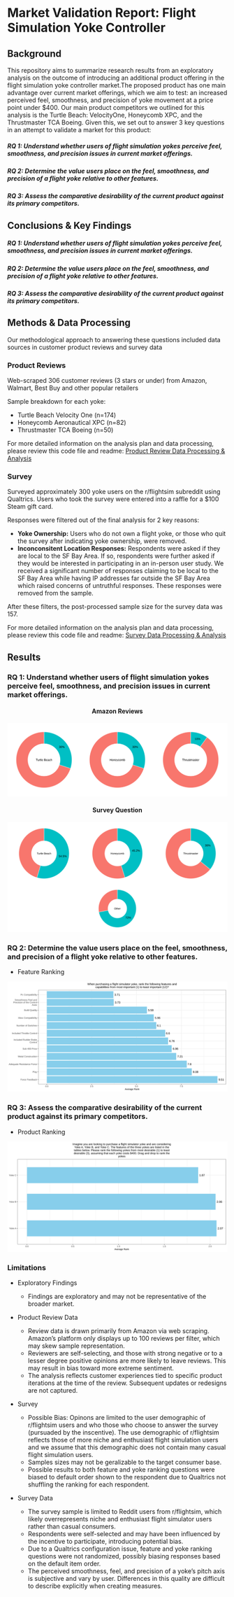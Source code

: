 # Market Validation Report: Flight Simulation Yoke Controller

## Background

This repository aims to summarize research results from an exploratory analysis on the outcome of introducing an additional product offering in the flight simulation yoke controller market.The proposed product has one main advantage over current market offerings, which we aim to test: an increased perceived feel, smoothness, and precision of yoke movement at a price point under $400. Our main product competitors we outlined for this analysis is the Turtle Beach: VelocityOne, Honeycomb XPC, and the Thrustmaster TCA Boeing. Given this, we set out to answer 3 key questions in an attempt to validate a market for this product:

##### *RQ 1: Understand whether users of flight simulation yokes perceive feel, smoothness, and precision issues in current market offerings.​*
##### *RQ 2: Determine the value users place on the feel, smoothness, and precision of a flight yoke relative to other features.​*
##### *RQ 3: Assess the comparative desirability of the current product against its primary competitors.​*

## Conclusions & Key Findings 

##### *RQ 1: Understand whether users of flight simulation yokes perceive feel, smoothness, and precision issues in current market offerings.​*
##### *RQ 2: Determine the value users place on the feel, smoothness, and precision of a flight yoke relative to other features.​*
##### *RQ 3: Assess the comparative desirability of the current product against its primary competitors.​*

## Methods & Data Processing
Our methodological approach to answering these questions included data sources in customer product reviews and survey data

### Product Reviews 
Web-scraped 306 customer reviews (3 stars or under) from Amazon, Walmart, Best Buy and other popular retailers​

Sample breakdown for each yoke:​
- Turtle Beach Velocity One (n=174) ​
- Honeycomb Aeronautical XPC (n=82)​
- Thrustmaster TCA Boeing (n=50)

For more detailed information on the analysis plan and data processing, please review this code file and readme:
[Product Review Data Processing & Analysis](https://github.com/sufiyan-syed0921/market-validation-fsy/tree/main/product_reviews)

### Survey
Surveyed approximately 300 yoke users on the r/flightsim subreddit using Qualtrics​. Users who took the survey were entered into a raffle for a $100 Steam gift card​. 

Responses were filtered out of the final analysis for 2 key reasons: 
- **Yoke Ownership:**
Users who do not own a flight yoke, or those who quit the survey after indicating yoke ownership, were removed.
- **Inconconsitent Location Responses:**
Respondents were asked if they are local to the SF Bay Area. If so, respondents were further asked if they would be interested in participating in an in-person user study. We received a significant number of responses claiming to be local to the SF Bay Area while having IP addresses far outside the SF Bay Area which raised concerns of untruthful responses. These responses were removed from the sample.​

After these filters, the post-processed sample size for the survey data was 157. 

For more detailed information on the analysis plan and data processing, please review this code file and readme:
[Survey Data Processing & Analysis](https://github.com/sufiyan-syed0921/market-validation-fsy/tree/main/survey)


## Results 

### RQ 1: Understand whether users of flight simulation yokes perceive feel, smoothness, and precision issues in current market offerings.​

<div align="center">
  <h4>Amazon Reviews</h4>
</div>

![Donut Chart AR](donut_chart_ar.svg)
  
<div align="center">
  <h4>Survey Question</h4>
</div>

![Donut Chart S](donut_chart_s.svg)

### RQ 2: Determine the value users place on the feel, smoothness, and precision of a flight yoke relative to other features.​

- Feature Ranking

![Bar Chart AFR](bar_chart_afr.svg)

### RQ 3: Assess the comparative desirability of the current product against its primary competitors.​

- Product Ranking

![Bar Chart CMR](bar_chart_cmr.svg)

### Limitations

- Exploratory Findings
  - Findings are exploratory and may not be representative of the broader market.

- Product Review Data
  - Review data is drawn primarily from Amazon via web scraping. Amazon’s platform only displays up to 100 reviews per filter, which may skew sample representation.
  - Reviewers are self-selecting, and those with strong negative or to a lesser degree positive opinions are more likely to leave reviews. This may result in bias toward more extreme sentiment.
  - The analysis reflects customer experiences tied to specific product iterations at the time of the review. Subsequent updates or redesigns are not captured.

- Survey
  - Possible Bias: Opinons are limited to the user demographic of r/flightsim users and who those who choose to answer the survey (pursuaded by the inscentive). The use demographic of r/flightsim reflects those of more niche and enthusiast flight simulation users and we assume that this demographic does not contain many casual flight simulation users. 
  - Samples sizes may not be geralizable to the target consumer base. 
  - Possible results to both feature and yoke ranking questions were biased to default order shown to the respondent due to Qualtrics not shuffling the ranking for each respondent. 
 
- Survey Data
  - The survey sample is limited to Reddit users from r/flightsim, which likely overrepresents niche and enthusiast flight simulator users rather than casual consumers.
  - Respondents were self-selected and may have been influenced by the incentive to participate, introducing potential bias.
  - Due to a Qualtrics configuration issue, feature and yoke ranking questions were not randomized, possibly biasing responses based on the default item order.
  - The perceived smoothness, feel, and precision of a yoke’s pitch axis is subjective and vary by user. Differences in this quality are difficult to describe explicitly when creating measures.
